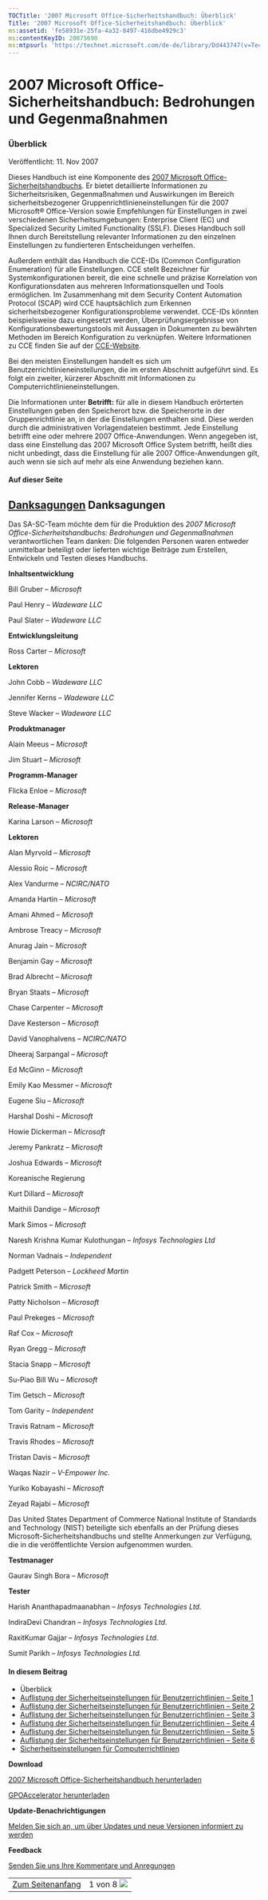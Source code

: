 ```yaml
---
TOCTitle: '2007 Microsoft Office-Sicherheitshandbuch: Überblick'
Title: '2007 Microsoft Office-Sicherheitshandbuch: Überblick'
ms:assetid: 'fe58931e-25fa-4a32-8497-416dbe4929c3'
ms:contentKeyID: 20075690
ms:mtpsurl: 'https://technet.microsoft.com/de-de/library/Dd443747(v=TechNet.10)'
---
```


2007 Microsoft Office-Sicherheitshandbuch: Bedrohungen und Gegenmaßnahmen
=========================================================================

### Überblick

Veröffentlicht: 11. Nov 2007

Dieses Handbuch ist eine Komponente des [2007 Microsoft Office-Sicherheitshandbuchs](http://www.microsoft.com/germany/technet/security/guidance/clientsecurity/2007office/default.mspx). Er bietet detaillierte Informationen zu Sicherheitsrisiken, Gegenmaßnahmen und Auswirkungen im Bereich sicherheitsbezogener Gruppenrichtlinieneinstellungen für die 2007 Microsoft® Office-Version sowie Empfehlungen für Einstellungen in zwei verschiedenen Sicherheitsumgebungen: Enterprise Client (EC) und Specialized Security Limited Functionality (SSLF). Dieses Handbuch soll Ihnen durch Bereitstellung relevanter Informationen zu den einzelnen Einstellungen zu fundierteren Entscheidungen verhelfen.

Außerdem enthält das Handbuch die CCE-IDs (Common Configuration Enumeration) für alle Einstellungen. CCE stellt Bezeichner für Systemkonfigurationen bereit, die eine schnelle und präzise Korrelation von Konfigurationsdaten aus mehreren Informationsquellen und Tools ermöglichen. Im Zusammenhang mit dem Security Content Automation Protocol (SCAP) wird CCE hauptsächlich zum Erkennen sicherheitsbezogener Konfigurationsprobleme verwendet. CCE-IDs könnten beispielsweise dazu eingesetzt werden, Überprüfungsergebnisse von Konfigurationsbewertungstools mit Aussagen in Dokumenten zu bewährten Methoden im Bereich Konfiguration zu verknüpfen. Weitere Informationen zu CCE finden Sie auf der [CCE-Website](http://cce.mitre.org/).

Bei den meisten Einstellungen handelt es sich um Benutzerrichtlinieneinstellungen, die im ersten Abschnitt aufgeführt sind. Es folgt ein zweiter, kürzerer Abschnitt mit Informationen zu Computerrichtlinieneinstellungen.

Die Informationen unter **Betrifft:** für alle in diesem Handbuch erörterten Einstellungen geben den Speicherort bzw. die Speicherorte in der Gruppenrichtlinie an, in der die Einstellungen enthalten sind. Diese werden durch die administrativen Vorlagendateien bestimmt. Jede Einstellung betrifft eine oder mehrere 2007 Office-Anwendungen. Wenn angegeben ist, dass eine Einstellung das 2007 Microsoft Office System betrifft, heißt dies nicht unbedingt, dass die Einstellung für alle 2007 Office-Anwendungen gilt, auch wenn sie sich auf mehr als eine Anwendung beziehen kann.

#### Auf dieser Seite

[](#etd)[Danksagungen](#etd)
Danksagungen
------------

Das SA-SC-Team möchte dem für die Produktion des *2007 Microsoft Office-Sicherheitshandbuchs: Bedrohungen und Gegenmaßnahmen* verantwortlichen Team danken: Die folgenden Personen waren entweder unmittelbar beteiligt oder lieferten wichtige Beiträge zum Erstellen, Entwickeln und Testen dieses Handbuchs.

**Inhaltsentwicklung**

Bill Gruber – *Microsoft*

Paul Henry – *Wadeware LLC*

Paul Slater – *Wadeware LLC*

**Entwicklungsleitung**

Ross Carter – *Microsoft*

**Lektoren**

John Cobb – *Wadeware LLC*

Jennifer Kerns – *Wadeware LLC*

Steve Wacker – *Wadeware LLC*

**Produktmanager**

Alain Meeus – *Microsoft*

Jim Stuart – *Microsoft*

**Programm-Manager**

Flicka Enloe – *Microsoft*

**Release-Manager**

Karina Larson – *Microsoft*

**Lektoren**

Alan Myrvold – *Microsoft*

Alessio Roic – *Microsoft*

Alex Vandurme – *NCIRC/NATO*

Amanda Hartin – *Microsoft*

Amani Ahmed – *Microsoft*

Ambrose Treacy – *Microsoft*

Anurag Jain – *Microsoft*

Benjamin Gay – *Microsoft*

Brad Albrecht – *Microsoft*

Bryan Staats – *Microsoft*

Chase Carpenter – *Microsoft*

Dave Kesterson – *Microsoft*

David Vanophalvens – *NCIRC/NATO*

Dheeraj Sarpangal – *Microsoft*

Ed McGinn – *Microsoft*

Emily Kao Messmer – *Microsoft*

Eugene Siu – *Microsoft*

Harshal Doshi – *Microsoft*

Howie Dickerman – *Microsoft*

Jeremy Pankratz – *Microsoft*

Joshua Edwards – *Microsoft*

Koreanische Regierung

Kurt Dillard – *Microsoft*

Maithili Dandige – *Microsoft*

Mark Simos – *Microsoft*

Naresh Krishna Kumar Kulothungan – *Infosys Technologies Ltd*

Norman Vadnais – *Independent*

Padgett Peterson – *Lockheed Martin*

Patrick Smith – *Microsoft*

Patty Nicholson – *Microsoft*

Paul Prekeges – *Microsoft*

Raf Cox – *Microsoft*

Ryan Gregg – *Microsoft*

Stacia Snapp – *Microsoft*

Su-Piao Bill Wu – *Microsoft*

Tim Getsch – *Microsoft*

Tom Garity – *Independent*

Travis Ratnam – *Microsoft*

Travis Rhodes – *Microsoft*

Tristan Davis – *Microsoft*

Waqas Nazir – *V-Empower Inc.*

Yuriko Kobayashi – *Microsoft*

Zeyad Rajabi – *Microsoft*

Das United States Department of Commerce National Institute of Standards and Technology (NIST) beteiligte sich ebenfalls an der Prüfung dieses Microsoft-Sicherheitshandbuchs und stellte Anmerkungen zur Verfügung, die in die veröffentlichte Version aufgenommen wurden.

**Testmanager**

Gaurav Singh Bora – *Microsoft*

**Tester**

Harish Ananthapadmaanabhan – *Infosys Technologies Ltd.*

IndiraDevi Chandran – *Infosys Technologies Ltd.*

RaxitKumar Gajjar – *Infosys Technologies Ltd.*

Sumit Parikh – *Infosys Technologies Ltd.*

#### In diesem Beitrag

-   Überblick
-   [Auflistung der Sicherheitseinstellungen für Benutzerrichtlinien – Seite 1](https://technet.microsoft.com/de-de/library/2e2c33dc-f4b7-41a4-a54b-1e08dcf57479(v=TechNet.10))
-   [Auflistung der Sicherheitseinstellungen für Benutzerrichtlinien – Seite 2](https://technet.microsoft.com/de-de/library/b322971a-8efe-40a3-ba33-30a25cae5219(v=TechNet.10))
-   [Auflistung der Sicherheitseinstellungen für Benutzerrichtlinien – Seite 3](https://technet.microsoft.com/de-de/library/f3af8a5d-5067-4add-917b-f7ab8cdca16c(v=TechNet.10))
-   [Auflistung der Sicherheitseinstellungen für Benutzerrichtlinien – Seite 4](https://technet.microsoft.com/de-de/library/2324b4a2-1709-464a-ba66-7413a87d1188(v=TechNet.10))
-   [Auflistung der Sicherheitseinstellungen für Benutzerrichtlinien – Seite 5](https://technet.microsoft.com/de-de/library/30aec6b9-6584-4724-8f8e-46357eecddd6(v=TechNet.10))
-   [Auflistung der Sicherheitseinstellungen für Benutzerrichtlinien – Seite 6](https://technet.microsoft.com/de-de/library/ae3203f0-f0eb-426b-9deb-a1faea298982(v=TechNet.10))
-   [Sicherheitseinstellungen für Computerrichtlinien](https://technet.microsoft.com/de-de/library/e5d2501b-a96b-4c69-b912-59ad22c30503(v=TechNet.10))

**Download**

[2007 Microsoft Office-Sicherheitshandbuch herunterladen](http://go.microsoft.com/fwlink/?linkid=95736)

[GPOAccelerator herunterladen](http://go.microsoft.com/fwlink/?linkid=103576)

**Update-Benachrichtigungen**

[Melden Sie sich an, um über Updates und neue Versionen informiert zu werden](http://go.microsoft.com/fwlink/?linkid=54982)

**Feedback**

[Senden Sie uns Ihre Kommentare und Anregungen](mailto:secwish@microsoft.com?subject=2007%20microsoft%20office-sicherheitshandbuch,%20bedrohungen%20und%20gegenmaßnahmen:%20sicherheitseinstellungen%20in%202007%20office%20system)

|                                                  |                                                                                                                                                                                             |
|--------------------------------------------------|---------------------------------------------------------------------------------------------------------------------------------------------------------------------------------------------|
| [](#mainsection)[Zum Seitenanfang](#mainsection) | 1 von 8 [![](images/Dd443747.pageRight(de-de,TechNet.10).gif)](https://technet.microsoft.com/de-de/library/2e2c33dc-f4b7-41a4-a54b-1e08dcf57479(v=TechNet.10)) |

